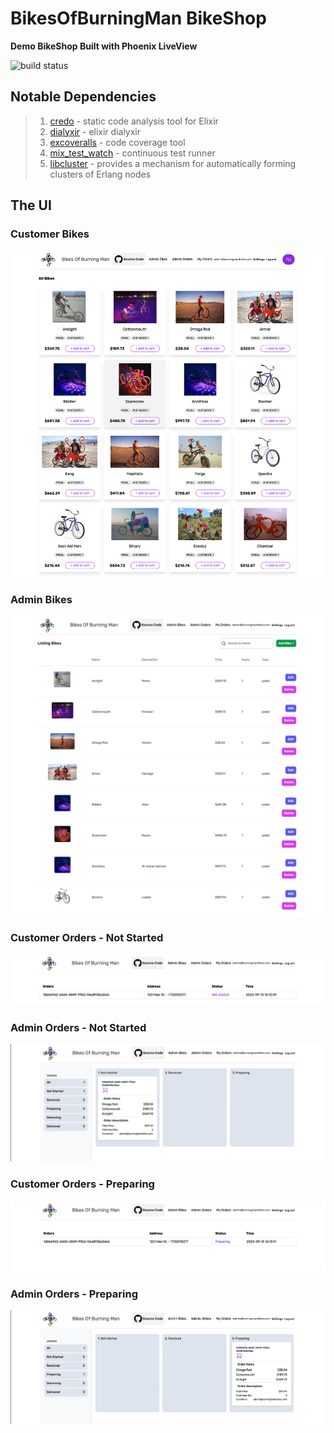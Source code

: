 # BikesOfBurningMan BikeShop 
__Demo BikeShop Built with Phoenix LiveView__

![build status](https://github.com/marka2g/bike_shop/actions/workflows/main.yml/badge.svg)

## Notable Dependencies
>1. [credo](https://github.com/rrrene/credo) - static code analysis tool for Elixir
>2. [dialyxir](https://github.com/jeremyjh/dialyxir) - elixir dialyxir
>3. [excoveralls](https://github.com/parroty/excoveralls) - code coverage tool
>4. [mix_test_watch](https://github.com/lpil/mix-test.watch) - continuous test runner
>5. [libcluster](https://github.com/bitwalker/libcluster) - provides a mechanism for automatically forming clusters of Erlang nodes


## The UI

### Customer Bikes
![bikes index](readme_images/bikes_index.png)

### Admin Bikes
![bikes index](readme_images/admin_bikes_index.png)

### Customer Orders - Not Started
![bikes index](readme_images/customer_orders_1.png)

### Admin Orders - Not Started
![bikes index](readme_images/admin_orders_1.png)

### Customer Orders - Preparing
![bikes index](readme_images/customer_orders_2.png)

### Admin Orders - Preparing
![bikes index](readme_images/admin_orders_2.png)